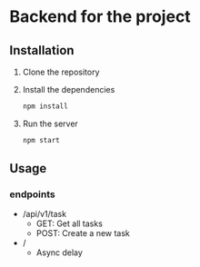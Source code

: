 # Backend for the project

## Installation

1. Clone the repository
2. Install the dependencies

    ```bash
    npm install
    ```

3. Run the server

    ```bash
    npm start
    ```

## Usage

### endpoints

- /api/v1/task
  - GET: Get all tasks
  - POST: Create a new task
- /
  - Async delay